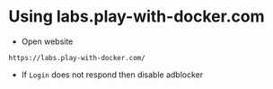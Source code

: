 # Using labs.play-with-docker.com
* Open website
```
https://labs.play-with-docker.com/
```
* If `Login` does not respond then disable adblocker